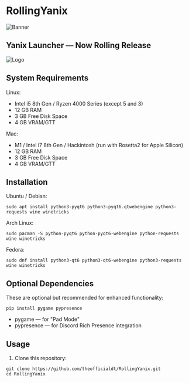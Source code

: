 RollingYanix
============

![Banner](https://github.com/user-attachments/assets/b5b9796e-3048-4dd3-b1ab-fed3d646ee87)

Yanix Launcher — Now Rolling Release
-----------------------------------

![Logo](https://github.com/user-attachments/assets/fad3502c-8f35-4976-93db-895ccd134971)

System Requirements
-------------------

Linux:
- Intel i5 8th Gen / Ryzen 4000 Series (except 5 and 3)
- 12 GB RAM
- 3 GB Free Disk Space
- 4 GB VRAM/GTT

Mac:
- M1 / Intel i7 8th Gen / Hackintosh (run with Rosetta2 for Apple Silicon)
- 12 GB RAM
- 3 GB Free Disk Space
- 4 GB VRAM/GTT

Installation
------------

Ubuntu / Debian:
```
sudo apt install python3-pyqt6 python3-pyqt6.qtwebengine python3-requests wine winetricks
```
Arch Linux:
```
sudo pacman -S python-pyqt6 python-pyqt6-webengine python-requests wine winetricks
```
Fedora:
```
sudo dnf install python3-qt6 python3-qt6-webengine python3-requests wine winetricks
```
Optional Dependencies
---------------------

These are optional but recommended for enhanced functionality:
```
pip install pygame pypresence
```
- pygame — for "Pad Mode"
- pypresence — for Discord Rich Presence integration

Usage
-----

1. Clone this repository:
```
git clone https://github.com/theofficialdt/RollingYanix.git
cd RollingYanix
```

